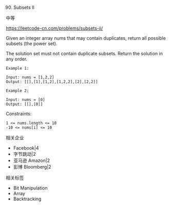 90. Subsets II

中等

https://leetcode-cn.com/problems/subsets-ii/


Given an integer array nums that may contain duplicates, return all possible subsets (the power set).

The solution set must not contain duplicate subsets. Return the solution in any order.

 
```
Example 1:

Input: nums = [1,2,2]
Output: [[],[1],[1,2],[1,2,2],[2],[2,2]]

Example 2:

Input: nums = [0]
Output: [[],[0]]
```

Constraints:
```
1 <= nums.length <= 10
-10 <= nums[i] <= 10
```

相关企业
- Facebook|4
- 字节跳动|2
- 亚马逊 Amazon|2
- 彭博 Bloomberg|2

相关标签
- Bit Manipulation
- Array
- Backtracking


